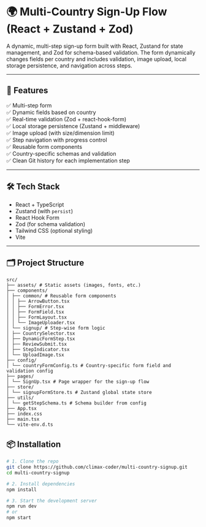 # 🌍 Multi-Country Sign-Up Flow (React + Zustand + Zod)

A dynamic, multi-step sign-up form built with React, Zustand for state management, and Zod for schema-based validation. The form dynamically changes fields per country and includes validation, image upload, local storage persistence, and navigation across steps.

---

## 🚀 Features

✅ Multi-step form  
✅ Dynamic fields based on country  
✅ Real-time validation (Zod + react-hook-form)  
✅ Local storage persistence (Zustand + middleware)  
✅ Image upload (with size/dimension limit)  
✅ Step navigation with progress control  
✅ Reusable form components  
✅ Country-specific schemas and validation  
✅ Clean Git history for each implementation step

---

## 🛠 Tech Stack

- React + TypeScript
- Zustand (with `persist`)
- React Hook Form
- Zod (for schema validation)
- Tailwind CSS (optional styling)
- Vite

---

## 🗂️ Project Structure

```
src/
├── assets/ # Static assets (images, fonts, etc.)
├── components/
│ ├── common/ # Reusable form components
│ │ ├── ArrowButton.tsx
│ │ ├── FormError.tsx
│ │ ├── FormField.tsx
│ │ ├── FormLayout.tsx
│ │ └── ImageUploader.tsx
│ └── signup/ # Step-wise form logic
│ ├── CountrySelector.tsx
│ ├── DynamicFormStep.tsx
│ ├── ReviewSubmit.tsx
│ ├── StepIndicator.tsx
│ └── UploadImage.tsx
├── config/
│ └── countryFormConfig.ts # Country-specific form field and validation config
├── pages/
│ └── SignUp.tsx # Page wrapper for the sign-up flow
├── store/
│ └── signupFormStore.ts # Zustand global state store
├── utils/
│ └── getStepSchema.ts # Schema builder from config
├── App.tsx
├── index.css
├── main.tsx
└── vite-env.d.ts
```

## 📦 Installation

```bash
# 1. Clone the repo
git clone https://github.com/climax-coder/multi-country-signup.git
cd multi-country-signup

# 2. Install dependencies
npm install

# 3. Start the development server
npm run dev
# or
npm start
```

